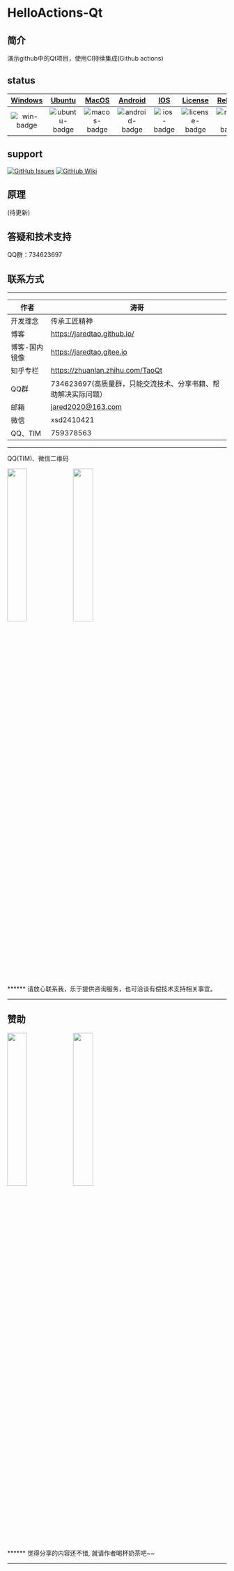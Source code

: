 # HelloActions-Qt

## 简介

演示github中的Qt项目，使用CI持续集成(Github actions)

## status
| [Windows][win-link]| [Ubuntu][ubuntu-link]|[MacOS][macos-link]|[Android][android-link]|[IOS][ios-link]|[License][license-link]| [Release][release-link]|[Download][download-link]|
| :---------------: | :---------------: | :-----------------: | :-----------------:|:-----------------: |:-----------------: |:-----------------: |:-----------------: |
| ![win-badge]  | ![ubuntu-badge]      | ![macos-badge] |![android-badge]   |![ios-badge]   | ![license-badge] |![release-badge] | ![download-badge]|


[win-link]: https://github.com/JaredTao/HelloActions-Qt/actions?query=workflow%3AWindowsAction "Action"
[win-badge]: https://github.com/JaredTao/HelloActions-Qt/workflows/WindowsAction/badge.svg  "WindowsAction"

[ubuntu-link]: https://github.com/JaredTao/HelloActions-Qt/actions?query=workflow%3AUbuntuAction "Action"
[ubuntu-badge]: https://github.com/JaredTao/HelloActions-Qt/workflows/UbuntuAction/badge.svg "UbuntuAction"

[macos-link]: https://github.com/JaredTao/HelloActions-Qt/actions?query=workflow%3AMacOSAction "MacOSAction"
[macos-badge]: https://github.com/JaredTao/HelloActions-Qt/workflows/MacOSAction/badge.svg "MacOSAction"

[android-link]: https://github.com/JaredTao/HelloActions-Qt/actions?query=workflow%3AAndroidAction "Action"
[android-badge]: https://github.com/JaredTao/HelloActions-Qt/workflows/AndroidAction/badge.svg "AndroidAction"

[ios-link]: https://github.com/JaredTao/HelloActions-Qt/actions?query=workflow%3AIOSAction "Action"
[ios-badge]: https://github.com/JaredTao/HelloActions-Qt/workflows/IOSAction/badge.svg "IOSAction"

[release-link]: https://github.com/jaredtao/HelloActions-Qt/releases "Release status"
[release-badge]: https://img.shields.io/github/release/jaredtao/HelloActions-Qt.svg?style=flat-square" "Release status"
[download-link]: https://github.com/jaredtao/HelloActions-Qt/releases/latest "Download status"
[download-badge]: https://img.shields.io/github/downloads/jaredtao/HelloActions-Qt/total.svg?style=flat-square "Download status"
[license-link]: https://github.com/jaredtao/HelloActions-Qt/blob/master/LICENSE "LICENSE"
[license-badge]: https://img.shields.io/badge/license-MIT-blue.svg "MIT"

## support

[![GitHub Issues](https://img.shields.io/badge/github-issues-red.svg?maxAge=60)](https://github.com/jaredtao/HelloActions-Qt/issues)
[![GitHub Wiki](https://img.shields.io/badge/github-wiki-181717.svg?maxAge=60)](https://github.com/jaredtao/HelloActions-Qt/wiki)

## 原理

(待更新)

## 答疑和技术支持

QQ群：734623697

## 联系方式

***

| 作者 | 涛哥                           |
| ---- | -------------------------------- |
|开发理念 | 传承工匠精神 |
| 博客 | https://jaredtao.github.io/ |
|博客-国内镜像|https://jaredtao.gitee.io|
|知乎专栏| https://zhuanlan.zhihu.com/TaoQt |
|QQ群| 734623697(高质量群，只能交流技术、分享书籍、帮助解决实际问题）|
| 邮箱 | jared2020@163.com                |
| 微信 | xsd2410421                       |
| QQ、TIM | 759378563                      |
***

QQ(TIM)、微信二维码

<img src="https://gitee.com/jaredtao/jaredtao/raw/master/img/qq_connect.jpg?raw=true" width="30%" height="30%" /><img src="https://gitee.com/jaredtao/jaredtao/raw/master/img/weixin_connect.jpg?raw=true" width="30%" height="30%" />


****** 请放心联系我，乐于提供咨询服务，也可洽谈有偿技术支持相关事宜。

***
## 赞助
<img src="https://gitee.com/jaredtao/jaredtao/raw/master/img/weixin.jpg?raw=true" width="30%" height="30%" /><img src="https://gitee.com/jaredtao/jaredtao/raw/master/img/zhifubao.jpg?raw=true" width="30%" height="30%" />

****** 觉得分享的内容还不错, 就请作者喝杯奶茶吧~~
***
